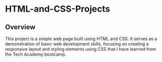 # HTML-and-CSS-Projects
## Overview
This project is a simple web page built using HTML and CSS. It serves as a demonstration of basic web development skills, focusing on creating a responsive layout and styling elements using CSS that I have learned from the Tech Academy bootcamp.
